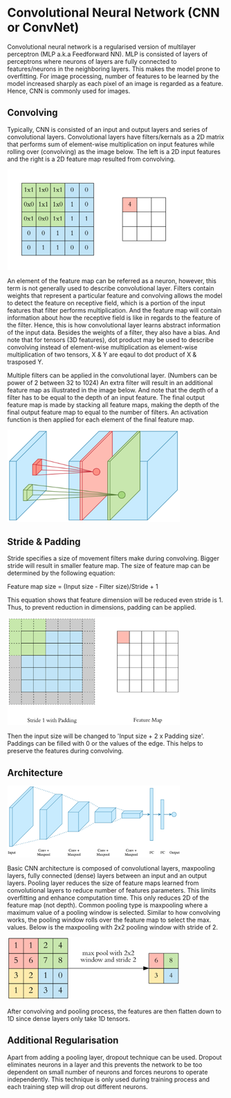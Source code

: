 # Convolutional Neural Network (CNN or ConvNet)

Convolutional neural network is a regularised version of multilayer perceptron (MLP a.k.a Feedforward NN). MLP is consisted of layers of perceptrons
where neurons of layers are fully connected to features/neurons in the neighboring layers. This makes the model prone to overfitting. For image processing, 
number of features to be learned by the model increased sharply as each pixel of an image is regarded as a feature. Hence, CNN is commonly used for images. 

## Convolving
Typically, CNN is consisted of an input and output layers and series of convolutional layers. Convolutional layers have filters/kernals as a 2D matrix that 
performs sum of element-wise multiplication on input features while rolling over (convolving) as the image below. The left is a 2D input features 
and the right is a 2D feature map resulted from convolving. 

<img src="https://github.com/TravisH0301/learning/blob/master/images/convnet1.gif" width="400">

An element of the feature map can be referred as a neuron, however, this term is not generally used to describe convolutional layer. Filters contain weights that represent a particular feature and convolving allows the model to detect the feature on receptive field, which is a portion of the input features that filter performs multiplication. 
And the feature map will contain information about how the receptive field is like in regards to the feature of the filter. Hence, this is how convolutional layer
learns abstract information of the input data. Besides the weights of a filter, they also have a bias. And note that for tensors (3D features), dot product may be used to describe convolving instead of element-wise multiplication as element-wise multiplication of two tensors, X & Y are eqaul to dot product of X & trasposed Y. 

Multiple filters can be applied in the convolutional layer. (Numbers can be power of 2 between 32 to 1024) An extra filter will result in an additional feature map as illustrated 
in the image below. And note that the depth of a filter has to be equal to the depth of an input feature. The final output feature map is made by stacking all feature maps,
making the depth of the final output feature map to equal to the number of filters. An activation function is then applied for each element of the final feature map. 

<img src="https://github.com/TravisH0301/learning/blob/master/images/convnet2.png" width="400">

## Stride & Padding
Stride specifies a size of movement filters make during convolving. Bigger stride will result in smaller feature map. The size of feature map can be determined by 
the following equation:

Feature map size = (Input size - Filter size)/Stride + 1

This equation shows that feature dimension will be reduced even stride is 1. Thus, to prevent reduction in dimensions, padding can be applied. 

<img src="https://github.com/TravisH0301/learning/blob/master/images/convnet3.gif" width="400">

Then the input size will be changed to 'Input size + 2 x Padding size'. Paddings can be filled with 0 or the values of the edge. This helps to preserve the features
during convolving. 

## Architecture
<img src="https://github.com/TravisH0301/learning/blob/master/images/convnet4.png" width="400">

Basic CNN architecture is composed of convolutional layers, maxpooling layers, fully connected (dense) layers between an input and an output layers.
Pooling layer reduces the size of feature maps learned from convolutional layers to reduce number of features parameters. This limits overfitting and enhance 
computation time. This only reduces 2D of the feature map (not depth). Common pooling type is maxpooling where a maximum value of a pooling window is selected. 
Similar to how convolving works, the pooling window rolls over the feature map to select the max. values. Below is the maxpooling with 2x2 pooling window with stride of 2.

<img src="https://github.com/TravisH0301/learning/blob/master/images/convnet5.png" width="400">

After convolving and pooling process, the features are then flatten down to 1D since dense layers only take 1D tensors. 

## Additional Regularisation
Apart from adding a pooling layer, dropout technique can be used. Dropout eliminates neurons in a layer and this prevents the network to be too dependent on small number of neurons
and forces neurons to operate independently. This technique is only used during training process and each training step will drop out different neurons. 






